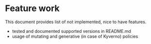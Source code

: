 # Feature work

This document provides list of not implemented, nice to have features.

- tested and documented supported versions in README.md
- usage of mutating and generative (in case of Kyverno) policies